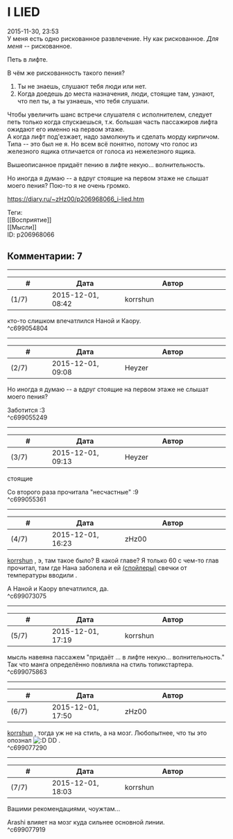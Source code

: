 I LIED
======

  
2015-11-30, 23:53  
 У меня есть одно рискованное развлечение. Ну как рискованное.  *Для меня*  -- рискованное.   
   
 Петь в лифте.   
   
 В чём же рискованность такого пения?   
 1) Ты не знаешь, слушают тебя люди или нет.   
 2) Когда доедешь до места назначения, люди, стоящие там, узнают, что пел ты, а ты узнаешь, что тебя слушали.   
   
 Чтобы увеличить шанс встречи слушателя с исполнителем, следует петь только когда спускаешься, т.к. большая часть пассажиров лифта ожидают его именно на первом этаже.   
 А когда лифт под'езжает, надо замолкнуть и сделать морду кирпичом. Типа -- это был не я. Но всем всё понятно, потому что голос из железного ящика отличается от голоса из нежелезного ящика.   
   
 Вышеописанное придаёт пению в лифте некую... волнительность.   
   
 Но иногда я думаю -- а вдруг стоящие на первом этаже не слышат моего пения? Пою-то я не очень громко.   
  
<https://diary.ru/~zHz00/p206968066_i-lied.htm>  
  
Теги:  
[[Восприятие]]  
[[Мысли]]  
ID: p206968066  


Комментарии: 7
--------------

  


---



|         #         |              Дата              |                     Автор                     |           ID           |
| --- | --- | --- | --- |
| (1/7) | 2015-12-01, 08:42 | korrshun | c699054804 |

  
 кто-то слишком впечатлился Наной и Каору.   
 ^c699054804

---



|         #         |              Дата              |                     Автор                     |           ID           |
| --- | --- | --- | --- |
| (2/7) | 2015-12-01, 09:08 | Heyzer | c699055249 |

  
  Но иногда я думаю -- а вдруг стоящие на первом этаже не слышат моего пения?    
   
 Заботится :3   
 ^c699055249

---



|         #         |              Дата              |                     Автор                     |           ID           |
| --- | --- | --- | --- |
| (3/7) | 2015-12-01, 09:13 | Heyzer | c699055361 |

  
  стоящие    
   
 Со второго раза прочитала "несчастные" :9   
 ^c699055361

---



|         #         |              Дата              |                     Автор                     |           ID           |
| --- | --- | --- | --- |
| (4/7) | 2015-12-01, 16:23 | zHz00 | c699073075 |

  
  [korrshun](http://Igel-kun.diary.ru "kimi wo shiranai monogatari")  , э, там такое было? В какой главе? Я только 60 с чем-то глав прочитал, там где Нана заболела и ей  [(спойлеры)](https://zHz00.diary.ru/p206968066.htm?index=1#linkmore206968066m1)    свечки от температуры вводили   .   
   
 А Наной и Каору впечатлился, да.   
 ^c699073075

---



|         #         |              Дата              |                     Автор                     |           ID           |
| --- | --- | --- | --- |
| (5/7) | 2015-12-01, 17:19 | korrshun | c699075863 |

  
 мысль навеяна пассажем "придаёт ... в лифте некую... волнительность."   
 Так что манга определённо повлияла на стиль топикстартера.   
 ^c699075863

---



|         #         |              Дата              |                     Автор                     |           ID           |
| --- | --- | --- | --- |
| (6/7) | 2015-12-01, 17:50 | zHz00 | c699077290 |

  
  [korrshun](http://Igel-kun.diary.ru "kimi wo shiranai monogatari")  , тогда уж не на стиль, а на мозг. Любопытнее, что ты это опознал ![:D](http://static.diary.ru/picture/1131.gif) DD .   
 ^c699077290

---



|         #         |              Дата              |                     Автор                     |           ID           |
| --- | --- | --- | --- |
| (7/7) | 2015-12-01, 18:03 | korrshun | c699077919 |

  
 Вашими рекомендациями, чоужтам...   
   
 Arashi влияет на мозг куда сильнее основной линии.   
 ^c699077919